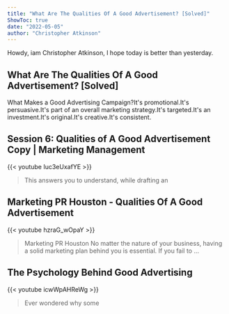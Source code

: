 ```yaml
---
title: "What Are The Qualities Of A Good Advertisement? [Solved]"
ShowToc: true 
date: "2022-05-05"
author: "Christopher Atkinson" 
---
```


Howdy, iam Christopher Atkinson, I hope today is better than yesterday.
## What Are The Qualities Of A Good Advertisement? [Solved]
 What Makes a Good Advertising Campaign?It's promotional.It's persuasive.It's part of an overall marketing strategy.It's targeted.It's an investment.It's original.It's creative.It's consistent.

## Session 6: Qualities of A Good Advertisement Copy | Marketing Management
{{< youtube Iuc3eUxafYE >}}
>This answers you to understand, while drafting an 

## Marketing PR Houston - Qualities Of A Good Advertisement
{{< youtube hzraG_wOpaY >}}
>Marketing PR Houston No matter the nature of your business, having a solid marketing plan behind you is essential. If you fail to ...

## The Psychology Behind Good Advertising
{{< youtube icwWpAHReWg >}}
>Ever wondered why some 

